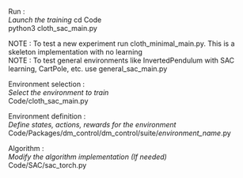 Run :  
*Launch the training*
cd Code  
python3 cloth_sac_main.py  
 
NOTE : To test a new experiment run cloth_minimal_main.py. This is a skeleton implementation with no learning  
NOTE : To test general environments like InvertedPendulum with SAC learning, CartPole, etc. use general_sac_main.py  
 
Environment selection :  
*Select the environment to train*  
Code/cloth_sac_main.py  

Environment definition :  
*Define states, actions, rewards for the environment*   
Code/Packages/dm_control/dm_control/suite/*environment_name*.py  

Algorithm :  
*Modify the algorithm implementation (If needed)*  
Code/SAC/sac_torch.py  
